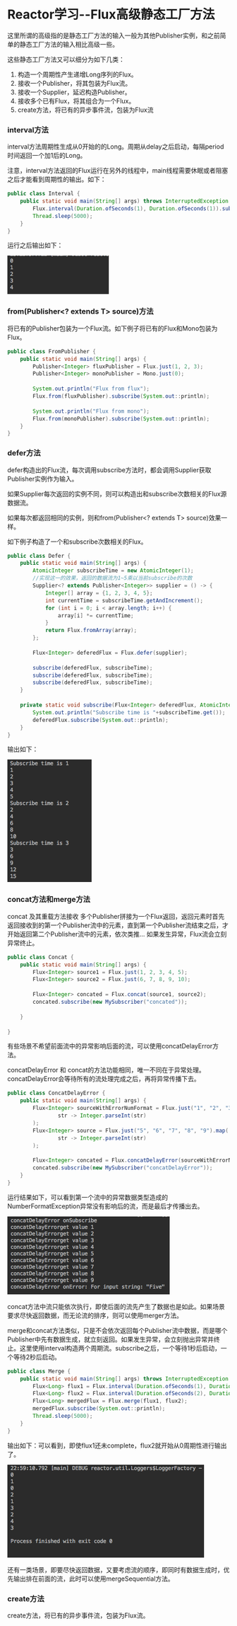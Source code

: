 # Reactor学习--Flux高级静态工厂方法

这里所谓的高级指的是静态工厂方法的输入一般为其他Publisher实例，和之前简单的静态工厂方法的输入相比高级一些。

这些静态工厂方法又可以细分为如下几类：

1. 构造一个周期性产生递增Long序列的Flux。
2. 接收一个Publisher，将其包装为Flux流。
3. 接收一个Supplier，延迟构造Publisher。
4. 接收多个已有Flux，将其组合为一个Flux。
5. create方法，将已有的异步事件流，包装为Flux流

### interval方法

interval方法周期性生成从0开始的的Long。周期从delay之后启动，每隔period时间返回一个加1后的Long。

注意，interval方法返回的Flux运行在另外的线程中，main线程需要休眠或者阻塞之后才能看到周期性的输出。如下：

```java
public class Interval {
    public static void main(String[] args) throws InterruptedException {
        Flux.interval(Duration.ofSeconds(1), Duration.ofSeconds(1)).subscribe(System.out::println);
        Thread.sleep(5000);
    }
}
```

运行之后输出如下：

![](/assets/interval.png)

### from\(Publisher&lt;? extends T&gt; source\)方法

将已有的Publisher包装为一个Flux流。如下例子将已有的Flux和Mono包装为Flux。

```java
public class FromPublisher {
    public static void main(String[] args) {
        Publisher<Integer> fluxPublisher = Flux.just(1, 2, 3);
        Publisher<Integer> monoPublisher = Mono.just(0);

        System.out.println("Flux from flux");
        Flux.from(fluxPublisher).subscribe(System.out::println);

        System.out.println("Flux from mono");
        Flux.from(monoPublisher).subscribe(System.out::println);
    }
}
```

### defer方法

defer构造出的Flux流，每次调用subscribe方法时，都会调用Supplier获取Publisher实例作为输入。

如果Supplier每次返回的实例不同，则可以构造出和subscribe次数相关的Flux源数据流。

如果每次都返回相同的实例，则和from\(Publisher&lt;? extends T&gt; source\)效果一样。

如下例子构造了一个和subscribe次数相关的Flux。

```java
public class Defer {
    public static void main(String[] args) {
        AtomicInteger subscribeTime = new AtomicInteger(1);
        //实现这一的效果，返回的数据流为1~5乘以当前subscribe的次数
        Supplier<? extends Publisher<Integer>> supplier = () -> {
            Integer[] array = {1, 2, 3, 4, 5};
            int currentTime = subscribeTime.getAndIncrement();
            for (int i = 0; i < array.length; i++) {
                array[i] *= currentTime;
            }
            return Flux.fromArray(array);
        };

        Flux<Integer> deferedFlux = Flux.defer(supplier);

        subscribe(deferedFlux, subscribeTime);
        subscribe(deferedFlux, subscribeTime);
        subscribe(deferedFlux, subscribeTime);
    }

    private static void subscribe(Flux<Integer> deferedFlux, AtomicInteger subscribeTime) {
        System.out.println("Subscribe time is "+subscribeTime.get());
        deferedFlux.subscribe(System.out::println);
    }
}
```

输出如下：

![](/assets/defer.png)

### concat方法和merge方法

concat 及其重载方法接收 多个Publisher拼接为一个Flux返回，返回元素时首先返回接收到的第一个Publisher流中的元素，直到第一个Publisher流结束之后，才开始返回第二个Publisher流中的元素，依次类推... 如果发生异常，Flux流会立刻异常终止。

```java
public class Concat {
    public static void main(String[] args) {
        Flux<Integer> source1 = Flux.just(1, 2, 3, 4, 5);
        Flux<Integer> source2 = Flux.just(6, 7, 8, 9, 10);

        Flux<Integer> concated = Flux.concat(source1, source2);
        concated.subscribe(new MySubscriber("concated"));

    }

}
```

有些场景不希望前面流中的异常影响后面的流，可以使用concatDelayError方法。

concatDelayError 和 concat的方法功能相同，唯一不同在于异常处理。concatDelayError会等待所有的流处理完成之后，再将异常传播下去。

```java
public class ConcatDelayError {
    public static void main(String[] args) {
        Flux<Integer> sourceWithErrorNumFormat = Flux.just("1", "2", "3", "4", "Five").map(
                str -> Integer.parseInt(str)
        );
        Flux<Integer> source = Flux.just("5", "6", "7", "8", "9").map(
                str -> Integer.parseInt(str)
        );

        Flux<Integer> concated = Flux.concatDelayError(sourceWithErrorNumFormat, source);
        concated.subscribe(new MySubscriber("concatDelayError"));
    }
}
```

运行结果如下，可以看到第一个流中的异常数据类型造成的NumberFormatException异常没有影响后的流，而是最后才传播出去。

 ![](/assets/ConcatDelayError.png)

concat方法中流只能依次执行，即使后面的流先产生了数据也是如此。如果场景要求尽快返回数据，而无论流的排序，则可以使用merger方法。

merge和concat方法类似，只是不会依次返回每个Publisher流中数据，而是哪个Publisher中先有数据生成，就立刻返回。如果发生异常，会立刻抛出异常并终止。这里使用interval构造两个周期流。subscribe之后，一个等待1秒后启动，一个等待2秒后启动。

```java
public class Merge {
    public static void main(String[] args) throws InterruptedException {
        Flux<Long> flux1 = Flux.interval(Duration.ofSeconds(1), Duration.ofSeconds(1));
        Flux<Long> flux2 = Flux.interval(Duration.ofSeconds(2), Duration.ofSeconds(1));
        Flux<Long> mergedFlux = Flux.merge(flux1, flux2);
        mergedFlux.subscribe(System.out::println);
        Thread.sleep(5000);
    }
}
```

输出如下：可以看到，即使flux1还未complete，flux2就开始从0周期性进行输出了。

![](/assets/mergedFlux.png)

还有一类场景，即要尽快返回数据，又要考虑流的顺序，即同时有数据生成时，优先输出排在前面的流，此时可以使用mergeSequential方法。

### create方法

create方法，将已有的异步事件流，包装为Flux流。



